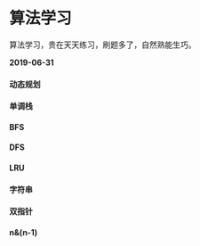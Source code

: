# 算法学习
算法学习，贵在天天练习，刷题多了，自然熟能生巧。

**2019-06-31**

#### 动态规划

#### 单调栈

#### BFS

#### DFS

#### LRU

#### 字符串

#### 双指针

#### n&(n-1)

